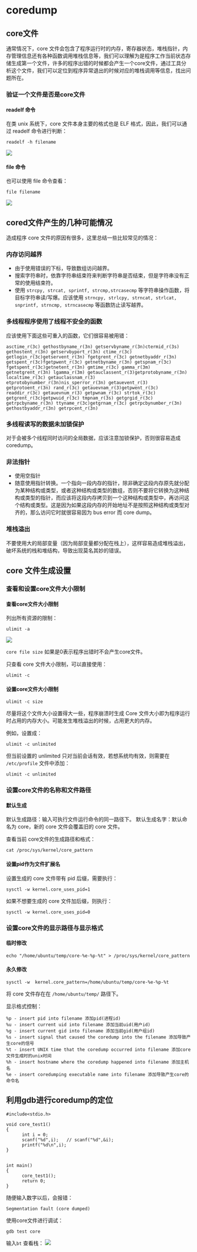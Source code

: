 # coredump

## core文件

通常情况下，core 文件会包含了程序运行时的内存，寄存器状态，堆栈指针，内存管理信息还有各种函数调用堆栈信息等，我们可以理解为是程序工作当前状态存储生成第一个文件，许多的程序出错的时候都会产生一个core文件，通过工具分析这个文件，我们可以定位到程序异常退出的时候对应的堆栈调用等信息，找出问题所在。

### 验证一个文件是否是core文件

#### readelf 命令

在类 unix 系统下，core 文件本身主要的格式也是 ELF 格式，因此，我们可以通过 readelf 命令进行判断：

```
readelf -h filename
```
![](./img/readelf.png)



#### file 命令

也可以使用 file 命令查看：

```
file filename
```
![](./img/file.png)

## cored文件产生的几种可能情况

造成程序 core 文件的原因有很多，这里总结一些比较常见的情况：

### 内存访问越界

- 由于使用错误的下标，导致数组访问越界。
- 搜索字符串时，依靠字符串结束符来判断字符串是否结束，但是字符串没有正常的使用结束符。
- 使用 `strcpy, strcat, sprintf, strcmp,strcasecmp` 等字符串操作函数，将目标字符串读/写爆。应该使用 `strncpy, strlcpy, strncat, strlcat, snprintf, strncmp, strncasecmp` 等函数防止读写越界。

### 多线程程序使用了线程不安全的函数

应该使用下面这些可重入的函数，它们很容易被用错：

```
asctime_r(3c) gethostbyname_r(3n) getservbyname_r(3n)ctermid_r(3s) gethostent_r(3n) getservbyport_r(3n) ctime_r(3c) getlogin_r(3c)getservent_r(3n) fgetgrent_r(3c) getnetbyaddr_r(3n) getspent_r(3c)fgetpwent_r(3c) getnetbyname_r(3n) getspnam_r(3c) fgetspent_r(3c)getnetent_r(3n) gmtime_r(3c) gamma_r(3m) getnetgrent_r(3n) lgamma_r(3m) getauclassent_r(3)getprotobyname_r(3n) localtime_r(3c) getauclassnam_r(3) etprotobynumber_r(3n)nis_sperror_r(3n) getauevent_r(3) getprotoent_r(3n) rand_r(3c) getauevnam_r(3)getpwent_r(3c) readdir_r(3c) getauevnum_r(3) getpwnam_r(3c) strtok_r(3c) getgrent_r(3c)getpwuid_r(3c) tmpnam_r(3s) getgrgid_r(3c) getrpcbyname_r(3n) ttyname_r(3c)getgrnam_r(3c) getrpcbynumber_r(3n) gethostbyaddr_r(3n) getrpcent_r(3n)
```

### 多线程读写的数据未加锁保护

对于会被多个线程同时访问的全局数据，应该注意加锁保护，否则很容易造成 coredump。

### 非法指针

- 使用空指针
- 随意使用指针转换。一个指向一段内存的指针，除非确定这段内存原先就分配为某种结构或类型，或者这种结构或类型的数组，否则不要将它转换为这种结构或类型的指针，而应该将这段内存拷贝到一个这种结构或类型中，再访问这个结构或类型。这是因为如果这段内存的开始地址不是按照这种结构或类型对齐的，那么访问它时就很容易因为 bus error 而 core dump。

### 堆栈溢出 

不要使用大的局部变量（因为局部变量都分配在栈上），这样容易造成堆栈溢出，破坏系统的栈和堆结构，导致出现莫名其妙的错误。

## core 文件生成设置

### 查看和设置core文件大小限制

#### 查看core文件大小限制

列出所有资源的限制：

```
ulimit -a
```
![](https://img2018.cnblogs.com/blog/819930/201908/819930-20190831173319117-964599233.png)



`core file size` 如果是0表示程序出错时不会产生core文件。

只查看 core 文件大小限制，可以直接使用：

```
ulimit -c
```

#### 设置core文件大小限制

```
ulimit -c size
```

尽量将这个文件大小设置得大一些，程序崩溃时生成 Core 文件大小即为程序运行时占用的内存大小。可能发生堆栈溢出的时候，占用更大的内存。

例如，设置成：

```
ulimit -c unlimited
```

但当前设置的 unlimited 只对当前会话有效，若想系统均有效，则需要在 `/etc/profile` 文件中添加：

```
ulimit -c unlimited
```

### 设置core文件的名称和文件路径

#### 默认生成

默认生成路径：输入可执行文件运行命令的同一路径下。
默认生成名字：默认命名为 core，新的 core 文件会覆盖旧的 core 文件。

查看当前 core文件的生成路径和格式：

```
cat /proc/sys/kernel/core_pattern
```

#### 设置pid作为文件扩展名

设置生成的 core 文件带有 pid 后缀，需要执行：

```
sysctl -w kernel.core_uses_pid=1 
```

如果不想要生成的 core 文件加后缀，则执行：

```
sysctl -w kernel.core_uses_pid=0
```

### 设置core文件的显示路径与显示格式

#### 临时修改

```
echo "/home/ubuntu/temp/core-%e-%p-%t" > /proc/sys/kernel/core_pattern
```

#### 永久修改

```
sysctl -w  kernel.core_pattern=/home/ubuntu/temp/core-%e-%p-%t
```

将 core 文件存在在 `/home/ubuntu/temp/` 路径下。

显示格式控制：

```
%p - insert pid into filename 添加pid(进程id)
%u - insert current uid into filename 添加当前uid(用户id)
%g - insert current gid into filename 添加当前gid(用户组id)
%s - insert signal that caused the coredump into the filename 添加导致产生core的信号
%t - insert UNIX time that the coredump occurred into filename 添加core文件生成时的unix时间
%h - insert hostname where the coredump happened into filename 添加主机名
%e - insert coredumping executable name into filename 添加导致产生core的命令名
```

## 利用gdb进行coredump的定位

```
#include<stdio.h>

void core_test1()
{
      int i = 0;
      scanf("%d",i);   // scanf("%d",&i); 
      printf("%d\n",i);
}


int main()
{
      core_test1();
      return 0;
}
```

随便输入数字以后，会报错：

```
Segmentation fault (core dumped)
```

使用core文件进行调试：

```
gdb test core
```

输入`bt` 查看栈：
![](./img/coredump.png)